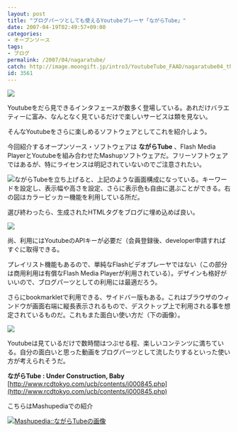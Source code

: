 ```yaml
---
layout: post
title: "ブログパーツとしても使えるYoutubeプレーヤ「ながらTube」"
date: 2007-04-19T02:49:57+09:00
categories:
- オープンソース
tags: 
- ブログ
permalink: /2007/04/nagaratube/
catch: http://image.moongift.jp/intro3/YoutubeTube_FAAD/nagaratube04_thumb1.png
id: 3561
---
```

[![](http://image.moongift.jp/intro3/YoutubeTube_FAAD/nagaratube03_thumb1.png)](http://image.moongift.jp/intro3/YoutubeTube_FAAD/nagaratube033.png)  
  
Youtubeをだら見できるインタフェースが数多く登場している。あれだけバラエティーに富み、なんとなく見ているだけで楽しいサービスは類を見ない。   
  
そんなYoutubeをさらに楽しめるソフトウェアとしてこれを紹介しよう。   
  
今回紹介するオープンソース・ソフトウェアは **ながらTube** 、Flash Media PlayerとYoutubeを組み合わせたMashupソフトウェアだ。フリーソフトウェアではあるが、特にライセンスは明記されていないのでご注意されたい。   
  
<!--more-->  
  
[![](http://image.moongift.jp/intro3/YoutubeTube_FAAD/nagaratube02_thumb1.png)](http://image.moongift.jp/intro3/YoutubeTube_FAAD/nagaratube023.png)ながらTubeを立ち上げると、上記のような画面構成になっている。キーワードを設定し、表示幅や高さを設定、さらに表示色も自由に選ぶことができる。右の図はカラーピッカー機能を利用している所だ。   
  
選び終わったら、生成されたHTMLタグをブログに埋め込めば良い。   
  
[![](http://image.moongift.jp/intro3/YoutubeTube_FAAD/nagaratube04_thumb1.png)](http://image.moongift.jp/intro3/YoutubeTube_FAAD/nagaratube043.png)  
  
尚、利用にはYoutubeのAPIキーが必要だ（会員登録後、developer申請すればすぐに取得できる。   
  
プレイリスト機能もあるので、単純なFlashビデオプレーヤではない（この部分は商用利用は有償なFlash Media Playerが利用されている）。デザインも格好がいいので、ブログパーツとしての利用には最適だろう。   
  
さらにbookmarkletで利用できる、サイドバー版もある。これはブラウザのウィンドウが画面右端に縦長表示されるもので、デスクトップ上で利用される事を想定されているものだ。これもまた面白い使い方だ（下の画像）。   
  
[![](http://image.moongift.jp/intro3/YoutubeTube_FAAD/nagaratube05_thumb2.png)](http://image.moongift.jp/intro3/YoutubeTube_FAAD/nagaratube054.png)  
  
Youtubeは見ているだけで数時間はつぶせる程、楽しいコンテンツに満ちている。自分の面白いと思った動画をブログパーツとして流したりするといった使い方が考えられそうだ。   
  
**ながらTube : Under Construction, Baby**  
[http://www.rcdtokyo.com/ucb/contents/i000845.php](http://www.rcdtokyo.com/ucb/contents/i000845.php)  
  
こちらはMashupediaでの紹介   
  
[![Mashupedia::ながらTubeの画像](http://www.mashupedia.jp/mashups/b/105)](http://www.mashupedia.jp/mashups/view/105)